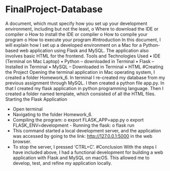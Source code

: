 # FinalProject-Database

A document, which must specify how you set up your development environment, including but not the least, o Where to download the IDE or compiler o How to install the IDE or compiler o How to compile your program o How to execute your program
#Introduction
In this document, I will explain how I set up a developed environment on a Mac for a Python-based web application using Flask and MySQL. The application also involves basic HTML for the frontend.
Tools and Technologies Used
• IDE (Terminal on Mac Laptop)
• Python – downloaded in Terminal
• Flask – Installed in Terminal
• MySQL – Downloaded in Terminal
• HTML
#Creating the Project
Opening the terminal application in Mac operating system, I created a folder Homework_6. In terminal I re-created my database from my previous assignment through MySQL. I then created a python file app.py. In that I created my flask application in python programming language. Then I created a folder named template, which consisted of all the HTML files.
Starting the Flask Application
- Open terminal
- Navigating to the folder Homework_6.
- Compiling the program:
o export FLASK_APP=app.py o export
FLASK_ENV=development - Running the flask: o flask run
- This command started a local development server, and the application was accessed by going to the link: http://127.0.0.1:5000 in the web browser.
- To stop the server, I pressed ‘CTRL+C’.
#Conclusion
With the steps I have included above, I had a functional development for building a web application with Flask and MySQL on macOS. This allowed me to develop, test, and refine my application locally.
